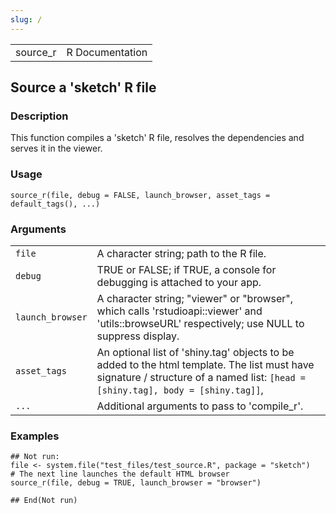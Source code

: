 ```yaml
---
slug: /
---
```


|           |                 |
|-----------|----------------:|
| source\_r | R Documentation |

## Source a 'sketch' R file

### Description

This function compiles a 'sketch' R file, resolves the dependencies and
serves it in the viewer.

### Usage

    source_r(file, debug = FALSE, launch_browser, asset_tags = default_tags(), ...)

### Arguments

|                  |                                                                                                                                                                                 |
|------------------|---------------------------------------------------------------------------------------------------------------------------------------------------------------------------------|
| `file`           | A character string; path to the R file.                                                                                                                                         |
| `debug`          | TRUE or FALSE; if TRUE, a console for debugging is attached to your app.                                                                                                        |
| `launch_browser` | A character string; "viewer" or "browser", which calls 'rstudioapi::viewer' and 'utils::browseURL' respectively; use NULL to suppress display.                                  |
| `asset_tags`     | An optional list of 'shiny.tag' objects to be added to the html template. The list must have signature / structure of a named list: `[head = [shiny.tag], body = [shiny.tag]]`, |
| `...`            | Additional arguments to pass to 'compile\_r'.                                                                                                                                   |

### Examples

    ## Not run: 
    file <- system.file("test_files/test_source.R", package = "sketch")
    # The next line launches the default HTML browser
    source_r(file, debug = TRUE, launch_browser = "browser")

    ## End(Not run)

<link rel="stylesheet" type="text/css" href="../css/md-styles.css"></link>

